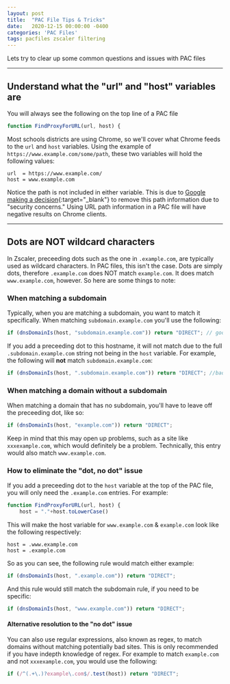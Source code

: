 ```yaml
---
layout: post
title:  "PAC File Tips & Tricks"
date:   2020-12-15 00:00:00 -0400
categories: 'PAC Files'
tags: pacfiles zscaler filtering
---
```

Lets try to clear up some common questions and issues with PAC files

---

## Understand what the "url" and "host" variables are

You will always see the following on the top line of a PAC file

```js
function FindProxyForURL(url, host) {
```

Most schools districts are using Chrome, so we'll cover what Chrome feeds to the `url` and `host` variables.
Using the example of `https://www.example.com/some/path`, these two variables will hold the following values:

```
url  = https://www.example.com/
host = www.example.com
```
Notice the path is not included in either variable. This is due to 
[Google making a decision](https://chromium.googlesource.com/chromium/src/+/HEAD/net/docs/proxy.md#Arguments-passed-to-FindProxyForURL_in-PAC-scripts){:target="_blank"} to remove this path information due to "security concerns." Using URL path information in a PAC 
file will have negative results on Chrome clients.

---
## Dots are NOT wildcard characters

In Zscaler, preceeding dots such as the one in `.example.com`, are typically used as wildcard characters. In PAC files, this isn't the case. Dots are simply dots, therefore `.example.com` does NOT match `example.com`. It does match `www.example.com`, however. So here are some things to note:

### When matching a subdomain

Typically, when you are matching a subdomain, you want to match it specifically. When matching `subdomain.example.com`
you'll use the following:

```js
if (dnsDomainIs(host, "subdomain.example.com")) return "DIRECT"; // good example
```

If you add a preceeding dot to this hostname, it will not match due to the full `.subdomain.example.com` string not being in 
the `host` variable. For example, the following will **not** match `subdomain.example.com`:

```js
if (dnsDomainIs(host, ".subdomain.example.com")) return "DIRECT"; //bad example
```

### When matching a domain without a subdomain

When matching a domain that has no subdomain, you'll have to leave off the preceeding dot, like so:

```js
if (dnsDomainIs(host, "example.com")) return "DIRECT";
```

Keep in mind that this may open up problems, such as a site like `xxxexample.com`, which would definitely be a problem. 
Technically, this entry would also match `www.example.com`.

### How to eliminate the "dot, no dot" issue

If you add a preceeding dot to the `host` variable at the top of the PAC file, you will only need the `.example.com` entries.
For example:

```js
function FindProxyForURL(url, host) {
    host = "."+host.toLowerCase()
```

This will make the host variable for `www.example.com` & `example.com` look like the following respectively:

```
host = .www.example.com
host = .example.com
```

So as you can see, the following rule would match either example:

```js
if (dnsDomainIs(host, ".example.com")) return "DIRECT";
```

And this rule would still match the subdomain rule, if you need to be specific:

```js
if (dnsDomainIs(host, "www.example.com")) return "DIRECT";
```

#### Alternative resolution to the "no dot" issue

You can also use regular expressions, also known as regex, to match domains without matching potentially bad sites. 
This is only recommended if you have indepth knowledge of regex. For example to match `example.com` and not `xxxexample.com`,
you would use the following:

```js
if (/^(.+\.)?example\.com$/.test(host)) return "DIRECT";
```